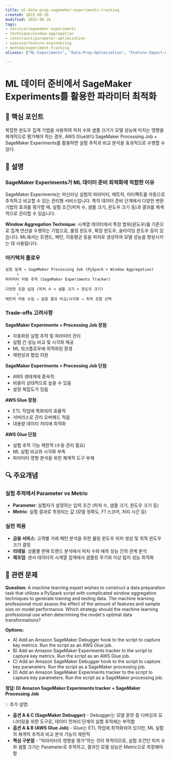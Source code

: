 ```yaml
---
title: ml-data-prep-sagemaker-experiments-tracking
created: 2025-08-26
modified: 2025-08-26
tags:
- service/sagemaker-experiments
- technique/window-aggregation
- constraint/parameter-optimization
- usecase/feature-engineering
- method/experiment-tracking
aliases: ["ML-Experiments", "Data-Prep-Optimization", "Feature-Impact-Analysis"]

---
```


# ML 데이터 준비에서 SageMaker Experiments를 활용한 파라미터 최적화

## 🎯 핵심 포인트

복잡한 윈도우 집계 기법을 사용하여 피처 수와 샘플 크기가 모델 성능에 미치는 영향을 체계적으로 평가해야 하는 경우, AWS Glue보다 SageMaker Processing Job + SageMaker Experiments를 활용하면 실험 추적과 비교 분석을 효과적으로 수행할 수 있다.

## 📝 설명

### SageMaker Experiments가 ML 데이터 준비 최적화에 적합한 이유

SageMaker Experiments는 머신러닝 실험의 파라미터, 메트릭, 아티팩트를 자동으로 추적하고 비교할 수 있는 관리형 서비스입니다. 특히 데이터 준비 단계에서 다양한 변환 기법의 효과를 평가할 때, 실험 조건(피처 수, 샘플 크기, 윈도우 크기 등)과 결과를 체계적으로 관리할 수 있습니다.

**Window Aggregation Technique**: 시계열 데이터에서 특정 범위(윈도우)를 기준으로 집계 연산을 수행하는 기법으로, 롤링 윈도우, 확장 윈도우, 슬라이딩 윈도우 등이 있습니다. ML에서는 트렌드, 패턴, 이동평균 등을 피처로 생성하여 모델 성능을 향상시키는 데 사용됩니다.

### 아키텍처 플로우

```
실험 설계 → SageMaker Processing Job (PySpark + Window Aggregation) 
     ↓
파라미터 자동 추적 (SageMaker Experiments Tracker)
     ↓
다양한 조합 실험 (피처 수 × 샘플 크기 × 윈도우 크기)
     ↓  
메트릭 자동 수집 → 실험 결과 비교/시각화 → 최적 조합 선택
```

### Trade-offs 고려사항

**SageMaker Experiments + Processing Job 장점**:
- 자동화된 실험 추적 및 파라미터 관리
- 실험 간 성능 비교 및 시각화 제공
- ML 워크플로우에 최적화된 환경
- 재현성과 협업 지원

**SageMaker Experiments + Processing Job 단점**:
- AWS 생태계에 종속적
- 비용이 상대적으로 높을 수 있음
- 설정 복잡도가 있음

**AWS Glue 장점**:
- ETL 작업에 특화되어 효율적
- 서버리스로 관리 오버헤드 적음
- 대용량 데이터 처리에 최적화

**AWS Glue 단점**:
- 실험 추적 기능 제한적 (수동 관리 필요)
- ML 실험 비교와 시각화 부족
- 파라미터 영향 분석을 위한 체계적 도구 부재

## 🔍 주요개념

### 실험 추적에서 Parameter vs Metric

- **Parameter**: 실험자가 설정하는 입력 조건 (피처 수, 샘플 크기, 윈도우 크기 등)
- **Metric**: 실험 결과로 측정되는 값 (모델 정확도, F1 스코어, 처리 시간 등)

### 실전 적용

- **금융 서비스**: 고객별 거래 패턴 분석을 위한 롤링 윈도우 피처 생성 및 최적 윈도우 크기 결정
- **리테일**: 상품별 판매 트렌드 분석에서 피처 수와 예측 성능 간의 관계 분석
- **제조업**: 센서 데이터의 시계열 집계에서 샘플링 주기와 이상 탐지 성능 최적화

## 📝 관련 문제

**Question:** A machine learning expert wishes to construct a data preparation task that utilizes a PySpark script with complicated window aggregation techniques to generate training and testing data. The machine learning professional must assess the effect of the amount of features and sample size on model performance. Which strategy should the machine learning professional use when determining the model's optimal data transformations?

**Options:**

- A) Add an Amazon SageMaker Debugger hook to the script to capture key metrics. Run the script as an AWS Glue job.
- B) Add an Amazon SageMaker Experiments tracker to the script to capture key metrics. Run the script as an AWS Glue job.
- C) Add an Amazon SageMaker Debugger hook to the script to capture key parameters. Run the script as a SageMaker processing job.
- D) Add an Amazon SageMaker Experiments tracker to the script to capture key parameters. Run the script as a SageMaker processing job.

**정답: D) Amazon SageMaker Experiments tracker + SageMaker Processing Job**

💡 추가 설명:

- **옵션 A & C (SageMaker Debugger)** - Debugger는 모델 훈련 중 디버깅과 모니터링을 위한 도구로, 데이터 전처리 단계의 실험 추적에는 부적합
- **옵션 A & B (AWS Glue Job)** - Glue는 ETL 작업에 최적화되어 있지만, ML 실험의 체계적 추적과 비교 분석 기능이 제한적
- **핵심 구분점** - "파라미터의 영향을 평가"하는 것이 목적이므로, 실험 조건인 피처 수와 샘플 크기는 Parameter로 추적하고, 결과인 모델 성능은 Metric으로 측정해야 함